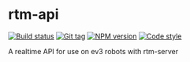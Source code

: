 # rtm-api

[![Build status][travis-image]][travis-url]
[![Git tag][git-image]][git-url]
[![NPM version][npm-image]][npm-url]
[![Code style][standard-image]][standard-url]

A realtime API for use on ev3 robots with rtm-server

[travis-image]: https://img.shields.io/travis/ev3-js/rtm-api.svg?style=flat
[travis-url]: https://travis-ci.org/ev3-js/rtm-api
[git-image]: https://img.shields.io/github/tag/ev3-js/rtm-api.svg?style=flat
[git-url]: https://github.com/ev3-js/rtm-api
[standard-image]: https://img.shields.io/badge/code%20style-standard-brightgreen.svg?style=flat
[standard-url]: https://github.com/feross/standard
[npm-image]: https://img.shields.io/npm/v/ev3-api.svg?style=flat
[npm-url]: https://npmjs.org/package/ev3-api
